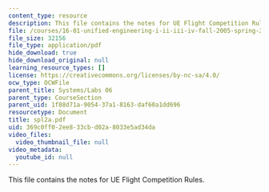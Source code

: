 ```yaml
---
content_type: resource
description: This file contains the notes for UE Flight Competition Rules.
file: /courses/16-01-unified-engineering-i-ii-iii-iv-fall-2005-spring-2006/369c0ff02ee833cbd02a8033e5ad34da_spl2a.pdf
file_size: 32156
file_type: application/pdf
hide_download: true
hide_download_original: null
learning_resource_types: []
license: https://creativecommons.org/licenses/by-nc-sa/4.0/
ocw_type: OCWFile
parent_title: Systems/Labs 06
parent_type: CourseSection
parent_uid: 1f88d71a-9054-37a1-8163-daf60a1dd696
resourcetype: Document
title: spl2a.pdf
uid: 369c0ff0-2ee8-33cb-d02a-8033e5ad34da
video_files:
  video_thumbnail_file: null
video_metadata:
  youtube_id: null
---
```

This file contains the notes for UE Flight Competition Rules.
